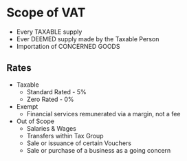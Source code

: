 # Scope of VAT
- Every TAXABLE supply    
- Ever DEEMED supply made by the Taxable Person
- Importation of CONCERNED GOODS

## Rates
- Taxable
  - Standard Rated - 5%
  - Zero Rated - 0%   
- Exempt
	- Financial services remunerated via a margin, not a fee
- Out of Scope
  - Salaries & Wages
  - Transfers within Tax Group
  - Sale or issuance of certain Vouchers
  - Sale or purchase of a business as a going concern